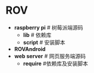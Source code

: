 # ROV
+  **raspberry pi** # 树莓派端源码
    - **lib** # 依赖库  
    - **script** # 安装脚本  
+ **ROVAndroid**   
+ **web server** # 网页服务端源码  
    - **require** #依赖库及安装脚本
